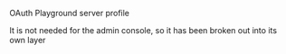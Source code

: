 OAuth Playground server profile

It is not needed for the admin console, so it has been broken out into its own layer
